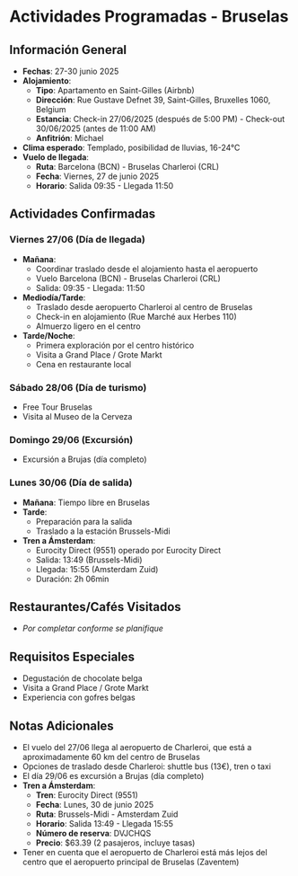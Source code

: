 # Actividades Programadas - Bruselas

## Información General
- **Fechas**: 27-30 junio 2025
- **Alojamiento**: 
  * **Tipo**: Apartamento en Saint-Gilles (Airbnb)
  * **Dirección**: Rue Gustave Defnet 39, Saint-Gilles, Bruxelles 1060, Belgium
  * **Estancia**: Check-in 27/06/2025 (después de 5:00 PM) - Check-out 30/06/2025 (antes de 11:00 AM)
  * **Anfitrión**: Michael
- **Clima esperado**: Templado, posibilidad de lluvias, 16-24°C
- **Vuelo de llegada**:
  * **Ruta**: Barcelona (BCN) - Bruselas Charleroi (CRL)
  * **Fecha**: Viernes, 27 de junio 2025
  * **Horario**: Salida 09:35 - Llegada 11:50

## Actividades Confirmadas

### Viernes 27/06 (Día de llegada)
- **Mañana**: 
  * Coordinar traslado desde el alojamiento hasta el aeropuerto
  * Vuelo Barcelona (BCN) - Bruselas Charleroi (CRL)
  * Salida: 09:35 - Llegada: 11:50
- **Mediodía/Tarde**:
  * Traslado desde aeropuerto Charleroi al centro de Bruselas
  * Check-in en alojamiento (Rue Marché aux Herbes 110)
  * Almuerzo ligero en el centro
- **Tarde/Noche**:
  * Primera exploración por el centro histórico
  * Visita a Grand Place / Grote Markt
  * Cena en restaurante local

### Sábado 28/06 (Día de turismo)
- Free Tour Bruselas
- Visita al Museo de la Cerveza

### Domingo 29/06 (Excursión)
- Excursión a Brujas (día completo)

### Lunes 30/06 (Día de salida)
- **Mañana**: Tiempo libre en Bruselas
- **Tarde**: 
  * Preparación para la salida
  * Traslado a la estación Brussels-Midi
- **Tren a Ámsterdam**:
  * Eurocity Direct (9551) operado por Eurocity Direct
  * Salida: 13:49 (Brussels-Midi)
  * Llegada: 15:55 (Amsterdam Zuid)
  * Duración: 2h 06min

## Restaurantes/Cafés Visitados
- *Por completar conforme se planifique*

## Requisitos Especiales
- Degustación de chocolate belga
- Visita a Grand Place / Grote Markt
- Experiencia con gofres belgas

## Notas Adicionales
- El vuelo del 27/06 llega al aeropuerto de Charleroi, que está a aproximadamente 60 km del centro de Bruselas
- Opciones de traslado desde Charleroi: shuttle bus (13€), tren o taxi
- El día 29/06 es excursión a Brujas (día completo)
- **Tren a Ámsterdam**:
  * **Tren**: Eurocity Direct (9551)
  * **Fecha**: Lunes, 30 de junio 2025
  * **Ruta**: Brussels-Midi - Amsterdam Zuid
  * **Horario**: Salida 13:49 - Llegada 15:55
  * **Número de reserva**: DVJCHQS
  * **Precio**: $63.39 (2 pasajeros, incluye tasas)
- Tener en cuenta que el aeropuerto de Charleroi está más lejos del centro que el aeropuerto principal de Bruselas (Zaventem)